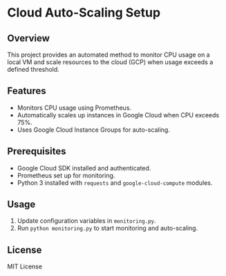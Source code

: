 # Cloud Auto-Scaling Setup

## Overview
This project provides an automated method to monitor CPU usage on a local VM and scale resources to the cloud (GCP) when usage exceeds a defined threshold.

## Features
- Monitors CPU usage using Prometheus.
- Automatically scales up instances in Google Cloud when CPU exceeds 75%.
- Uses Google Cloud Instance Groups for auto-scaling.

## Prerequisites
- Google Cloud SDK installed and authenticated.
- Prometheus set up for monitoring.
- Python 3 installed with `requests` and `google-cloud-compute` modules.

## Usage
1. Update configuration variables in `monitoring.py`.
2. Run `python monitoring.py` to start monitoring and auto-scaling.

## License
MIT License
